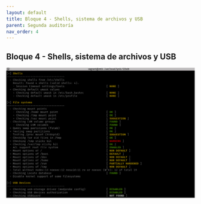 ```yaml
---
layout: default
title: Bloque 4 - Shells, sistema de archivos y USB
parent: Segunda auditoría
nav_order: 4
---
```


## Bloque 4 -  Shells, sistema de archivos y USB

<img src="https://raw.githubusercontent.com/crivmar/crivmar-lynis.github.io/main/assets/images/59.png"/>

